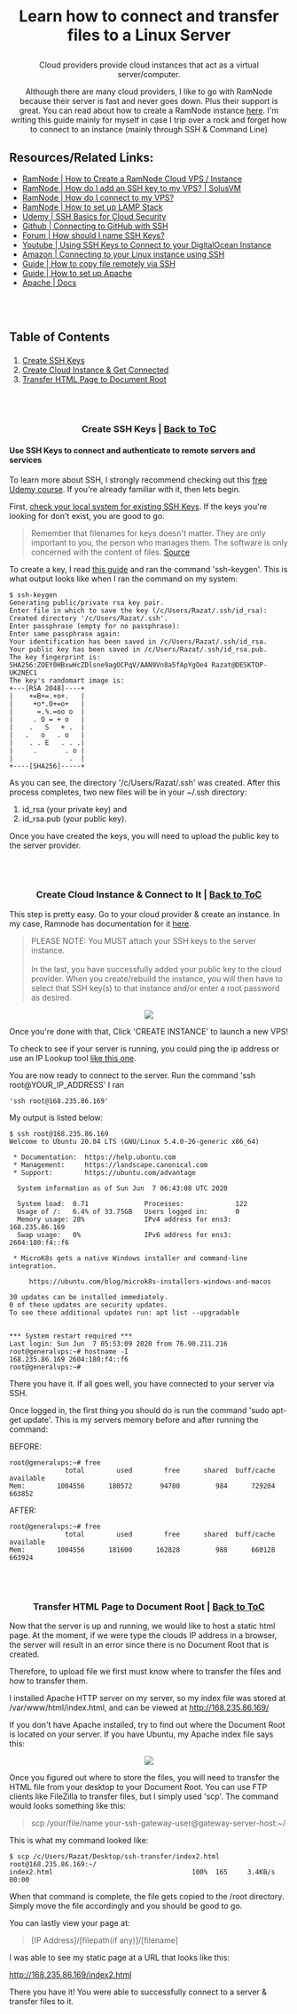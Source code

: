 # <p align="center"> Learn how to connect and transfer files to a Linux Server </p>

<p align="center"> 
	Cloud providers provide cloud instances that act as a virtual server/computer.
</p>

<p align="center"> 
	Although there are many cloud providers, I like to go with RamNode because their server is fast and never goes down. Plus their support is great.
	You can read about how to create a RamNode instance <a href = "https://clientarea.ramnode.com/knowledgebase/4182/How-to-Create-a-Cloud-VPS-or-Instance.html">here</a>.
    I'm writing this guide mainly for myself in case I trip over a rock and forget how to connect to an instance (mainly through SSH & Command Line)
</p>

	

## Resources/Related Links:
* [RamNode | How to Create a RamNode Cloud VPS / Instance](https://clientarea.ramnode.com/knowledgebase/4182/How-to-Create-a-Cloud-VPS-or-Instance.html)
* [RamNode | How do I add an SSH key to my VPS? | SolusVM](https://clientarea.ramnode.com/knowledgebase/117/How-do-I-add-an-SSH-key-to-my-VPS-SolusVM.html)
* [RamNode | How do I connect to my VPS?](https://clientarea.ramnode.com/knowledgebase/3/How-do-I-connect-to-my-VPS-SSH.html)
* [RamNode | How to set up LAMP Stack](https://clientarea.ramnode.com/knowledgebase/114/Setting-up-a-LAMP-Stack.html)
* [Udemy   | SSH Basics for Cloud Security](https://www.udemy.com/course/ssh-basics-for-cloud-security/)
* [Github  | Connecting to GitHub with SSH](https://help.github.com/en/github/authenticating-to-github/connecting-to-github-with-ssh)
* [Forum   | How should I name SSH Keys?](https://superuser.com/questions/1247947/how-to-name-openssh-public-and-private-key-pairs#answer-1247955)
* [Youtube | Using SSH Keys to Connect to your DigitalOcean Instance](https://www.youtube.com/watch?v=plIeC5Zpp8A)
* [Amazon  | Connecting to your Linux instance using SSH](https://docs.aws.amazon.com/AWSEC2/latest/UserGuide/AccessingInstancesLinux.html)
* [Guide   | How to copy file remotely via SSH](https://www.simplified.guide/ssh/copy-file)
* [Guide   | How to set up Apache](https://linuxize.com/post/how-to-install-apache-on-ubuntu-20-04/)
* [Apache  | Docs](https://httpd.apache.org/docs/trunk/getting-started.html)

<br></br>
## <p id = "toc"> Table of Contents </p>
1. [Create SSH Keys](#ssh)
2. [Create Cloud Instance & Get Connected](#createInstance)
3. [Transfer HTML Page to Document Root](#transfer)

<br></br>
### <p align="center" id = "ssh"> Create SSH Keys | [Back to ToC](#toc) </p>
<h4>  Use SSH Keys to connect and authenticate to remote servers and services </h4>

To learn more about SSH, I strongly recommend checking out this [free Udemy course](https://www.udemy.com/course/ssh-basics-for-cloud-security/).
If you're already familiar with it, then lets begin.

First, [check your local system for existing SSH Keys](https://help.github.com/en/github/authenticating-to-github/checking-for-existing-ssh-keys).
If the keys you're looking for don't exist, you are good to go. 

> Remember that filenames for keys doesn't matter. They are only important to you, the person who manages them. The software is only concerned with the content of files. 
> [Source](https://superuser.com/questions/1247947/how-to-name-openssh-public-and-private-key-pairs#answer-1247955)

To create a key, I read [this guide](https://clientarea.ramnode.com/knowledgebase/117/How-do-I-add-an-SSH-key-to-my-VPS-SolusVM.html)
and ran the command 'ssh-keygen'. This is what output looks like when I ran the command on my system:

```
$ ssh-keygen
Generating public/private rsa key pair.
Enter file in which to save the key (/c/Users/Razat/.ssh/id_rsa):
Created directory '/c/Users/Razat/.ssh'.
Enter passphrase (empty for no passphrase):
Enter same passphrase again:
Your identification has been saved in /c/Users/Razat/.ssh/id_rsa.
Your public key has been saved in /c/Users/Razat/.ssh/id_rsa.pub.
The key fingerprint is:
SHA256:ZOEY0HBxwHcZDlsne9agOCPqV/AAN9Vn8a5fApYgOe4 Razat@DESKTOP-UK2NEC1
The key's randomart image is:
+---[RSA 2048]----+
|    +=B+=.+o+.   |
|     +o*.O+=o+   |
|      =.%.=oo o  |
|     . O = + o   |
|    .   S   + .  |
|   .   o   . o   |
|    . . E   . . .|
|     .       . o |
|              .  |
+----[SHA256]-----+
```

As you can see, the directory '/c/Users/Razat/.ssh' was created.
After this process completes, two new files will be in your ~/.ssh directory:
1) id_rsa (your private key) and 
2) id_rsa.pub (your public key).

Once you have created the keys, you will need to upload the public key to the server provider.


<br></br>
### <p align="center" id = "createInstance"> Create Cloud Instance & Connect to It | [Back to ToC](#ToC) </p>

This step is pretty easy. Go to your cloud provider & create an instance.
In my case, Ramnode has documentation for it [here](https://clientarea.ramnode.com/knowledgebase/4182/How-to-Create-a-Cloud-VPS-or-Instance.html).

> PLEASE NOTE:
> You MUST attach your SSH keys to the server instance. <br /> </br>In the last, you have successfully added your public key to the cloud provider. When you create/rebuild the instance, you will then have to select that SSH key(s) to that instance and/or enter a root password as desired.
  
<div align = "center">
    <img src = "images/addKeysToInstance.png">
</div>

Once you're done with that, Click 'CREATE INSTANCE' to launch a new VPS!

To check to see if your server is running, you could ping the ip address or use an IP Lookup tool [like this one](https://whatismyipaddress.com/ip-lookup).

You are now ready to connect to the server. 
Run the command 'ssh root@YOUR_IP_ADDRESS'
I ran 
```
'ssh root@168.235.86.169'
```

My output is listed below:

```
$ ssh root@168.235.86.169
Welcome to Ubuntu 20.04 LTS (GNU/Linux 5.4.0-26-generic x86_64)

 * Documentation:  https://help.ubuntu.com
 * Management:     https://landscape.canonical.com
 * Support:        https://ubuntu.com/advantage

  System information as of Sun Jun  7 06:43:08 UTC 2020

  System load:  0.71              Processes:             122
  Usage of /:   6.4% of 33.75GB   Users logged in:       0
  Memory usage: 28%               IPv4 address for ens3: 168.235.86.169
  Swap usage:   0%                IPv6 address for ens3: 2604:180:f4::f6

 * MicroK8s gets a native Windows installer and command-line integration.

     https://ubuntu.com/blog/microk8s-installers-windows-and-macos

30 updates can be installed immediately.
0 of these updates are security updates.
To see these additional updates run: apt list --upgradable


*** System restart required ***
Last login: Sun Jun  7 05:53:09 2020 from 76.90.211.216
root@generalvps:~# hostname -I
168.235.86.169 2604:180:f4::f6
root@generalvps:~#

```

There you have it. If all goes well, you have connected to your server via SSH.

Once logged in, the first thing you should do is run the command 'sudo apt-get update'.
This is my servers memory before and after running the command:

BEFORE:
```
root@generalvps:~# free
              total        used        free      shared  buff/cache   available
Mem:        1004556      180572       94780         984      729204      663852
```

AFTER:
```
root@generalvps:~# free
              total        used        free      shared  buff/cache   available
Mem:        1004556      181600      162828         988      660128      663924
```



<br></br>
### <p align="center" id = "transfer"> Transfer HTML Page to Document Root | [Back to ToC](#toc) </p>

Now that the server is up and running, we would like to host a static html page. At the moment, if we were type the clouds IP address in a browser, the server will result in an error since there is no Document Root that is created. 

Therefore, to upload file we first must know where to transfer the files and how to transfer them.

I installed Apache HTTP server on my server, so my index file was stored at /var/www/html/index.html, and can be viewed at http://168.235.86.169/

If you don't have Apache installed, try to find out where the Document Root is located on your server.
If you have Ubuntu, my Apache index file says this:

<div align = "center">
    <img src = "images/apache-content.PNG">
</div>

Once you figured out where to store the files, you will need to transfer the HTML file from your desktop to your Document Root.
You can use FTP clients like FileZilla to transfer files, but I simply used 'scp'. The command would looks something like this:

> scp /your/file/name your-ssh-gateway-user@gateway-server-host:~/

This is what my command looked like:
```
$ scp /c/Users/Razat/Desktop/ssh-transfer/index2.html root@168.235.86.169:~/
index2.html                                   100%  165     3.4KB/s   00:00 
```

When that command is complete, the file gets copied to the /root directory. Simply move the file accordingly and you should be good to go. 

You can lastly view your page at: 
> [IP Address]/[filepath(if any)]/[filename]

I was able to see my static page at a URL that looks like this:

http://168.235.86.169/index2.html

There you have it! You were able to successfully connect to a server & transfer files to it.